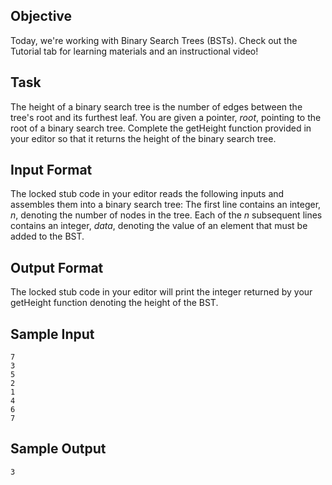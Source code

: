 ## Objective
Today, we're working with Binary Search Trees (BSTs). Check out the Tutorial tab for learning materials and an instructional video!

## Task
The height of a binary search tree is the number of edges between the tree's root and its furthest leaf. You are given a pointer, *root*, pointing to the root of a binary search tree. Complete the getHeight function provided in your editor so that it returns the height of the binary search tree.

## Input Format

The locked stub code in your editor reads the following inputs and assembles them into a binary search tree:
The first line contains an integer, *n*, denoting the number of nodes in the tree.
Each of the *n* subsequent lines contains an integer, *data*, denoting the value of an element that must be added to the BST.

## Output Format

The locked stub code in your editor will print the integer returned by your getHeight function denoting the height of the BST.

## Sample Input
```
7
3
5
2
1
4
6
7
```

## Sample Output

```
3
```